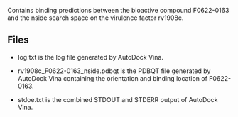 Contains binding predictions between the bioactive compound F0622-0163 and the nside search space on the virulence factor rv1908c.

## Files

- log.txt is the log file generated by AutoDock Vina.

- rv1908c_F0622-0163_nside.pdbqt is the PDBQT file generated by AutoDock Vina containing the orientation and binding location of F0622-0163.

- stdoe.txt is the combined STDOUT and STDERR output of AutoDock Vina.

